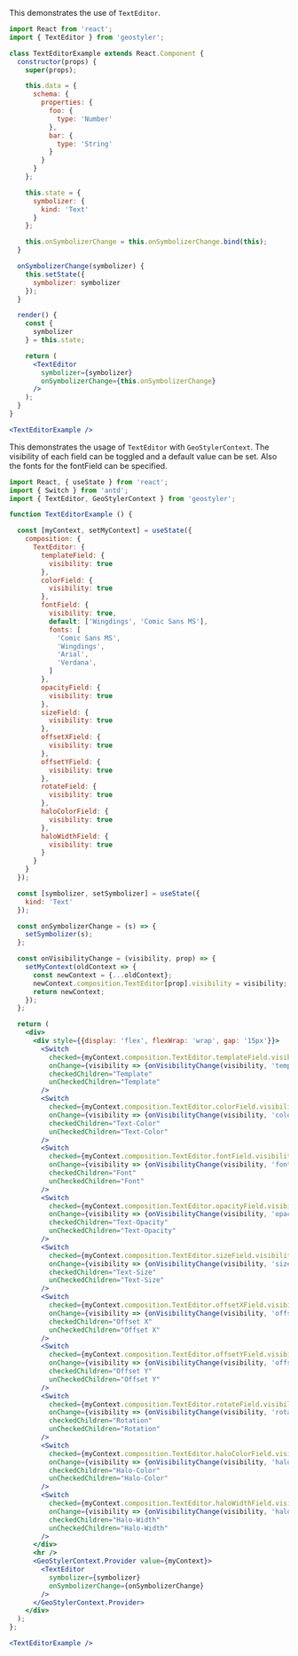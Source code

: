 <!--
 * Released under the BSD 2-Clause License
 *
 * Copyright © 2018-present, terrestris GmbH & Co. KG and GeoStyler contributors
 * All rights reserved.
 *
 * Redistribution and use in source and binary forms, with or without
 * modification, are permitted provided that the following conditions are met:
 *
 * * Redistributions of source code must retain the above copyright notice,
 *   this list of conditions and the following disclaimer.
 *
 * * Redistributions in binary form must reproduce the above copyright notice,
 *   this list of conditions and the following disclaimer in the documentation
 *   and/or other materials provided with the distribution.
 *
 * THIS SOFTWARE IS PROVIDED BY THE COPYRIGHT HOLDERS AND CONTRIBUTORS "AS IS"
 * AND ANY EXPRESS OR IMPLIED WARRANTIES, INCLUDING, BUT NOT LIMITED TO, THE
 * IMPLIED WARRANTIES OF MERCHANTABILITY AND FITNESS FOR A PARTICULAR PURPOSE
 * ARE DISCLAIMED. IN NO EVENT SHALL THE COPYRIGHT HOLDER OR CONTRIBUTORS BE
 * LIABLE FOR ANY DIRECT, INDIRECT, INCIDENTAL, SPECIAL, EXEMPLARY, OR
 * CONSEQUENTIAL DAMAGES (INCLUDING, BUT NOT LIMITED TO, PROCUREMENT OF
 * SUBSTITUTE GOODS OR SERVICES; LOSS OF USE, DATA, OR PROFITS; OR BUSINESS
 * INTERRUPTION) HOWEVER CAUSED AND ON ANY THEORY OF LIABILITY, WHETHER IN
 * CONTRACT, STRICT LIABILITY, OR TORT (INCLUDING NEGLIGENCE OR OTHERWISE)
 * ARISING IN ANY WAY OUT OF THE USE OF THIS SOFTWARE, EVEN IF ADVISED OF THE
 * POSSIBILITY OF SUCH DAMAGE.
 *
-->

This demonstrates the use of `TextEditor`.

```jsx
import React from 'react';
import { TextEditor } from 'geostyler';

class TextEditorExample extends React.Component {
  constructor(props) {
    super(props);

    this.data = {
      schema: {
        properties: {
          foo: {
            type: 'Number'
          },
          bar: {
            type: 'String'
          }
        }
      }
    };

    this.state = {
      symbolizer: {
        kind: 'Text'
      }
    };

    this.onSymbolizerChange = this.onSymbolizerChange.bind(this);
  }

  onSymbolizerChange(symbolizer) {
    this.setState({
      symbolizer: symbolizer
    });
  }

  render() {
    const {
      symbolizer
    } = this.state;

    return (
      <TextEditor
        symbolizer={symbolizer}
        onSymbolizerChange={this.onSymbolizerChange}
      />
    );
  }
}

<TextEditorExample />
```

This demonstrates the usage of `TextEditor` with `GeoStylerContext`. The visibility
of each field can be toggled and a default value can be set. Also the fonts for the
fontField can be specified.

```jsx
import React, { useState } from 'react';
import { Switch } from 'antd';
import { TextEditor, GeoStylerContext } from 'geostyler';

function TextEditorExample () {

  const [myContext, setMyContext] = useState({
    composition: {
      TextEditor: {
        templateField: {
          visibility: true
        },
        colorField: {
          visibility: true
        },
        fontField: {
          visibility: true,
          default: ['Wingdings', 'Comic Sans MS'],
          fonts: [
            'Comic Sans MS',
            'Wingdings',
            'Arial',
            'Verdana',
          ]
        },
        opacityField: {
          visibility: true
        },
        sizeField: {
          visibility: true
        },
        offsetXField: {
          visibility: true
        },
        offsetYField: {
          visibility: true
        },
        rotateField: {
          visibility: true
        },
        haloColorField: {
          visibility: true
        },
        haloWidthField: {
          visibility: true
        }
      }
    }
  });

  const [symbolizer, setSymbolizer] = useState({
    kind: 'Text'
  });

  const onSymbolizerChange = (s) => {
    setSymbolizer(s);
  };

  const onVisibilityChange = (visibility, prop) => {
    setMyContext(oldContext => {
      const newContext = {...oldContext};
      newContext.composition.TextEditor[prop].visibility = visibility;
      return newContext;
    });
  };

  return (
    <div>
      <div style={{display: 'flex', flexWrap: 'wrap', gap: '15px'}}>
        <Switch
          checked={myContext.composition.TextEditor.templateField.visibility}
          onChange={visibility => {onVisibilityChange(visibility, 'templateField')}}
          checkedChildren="Template"
          unCheckedChildren="Template"
        />
        <Switch
          checked={myContext.composition.TextEditor.colorField.visibility}
          onChange={visibility => {onVisibilityChange(visibility, 'colorField')}}
          checkedChildren="Text-Color"
          unCheckedChildren="Text-Color"
        />
        <Switch
          checked={myContext.composition.TextEditor.fontField.visibility}
          onChange={visibility => {onVisibilityChange(visibility, 'fontField')}}
          checkedChildren="Font"
          unCheckedChildren="Font"
        />
        <Switch
          checked={myContext.composition.TextEditor.opacityField.visibility}
          onChange={visibility => {onVisibilityChange(visibility, 'opacityField')}}
          checkedChildren="Text-Opacity"
          unCheckedChildren="Text-Opacity"
        />
        <Switch
          checked={myContext.composition.TextEditor.sizeField.visibility}
          onChange={visibility => {onVisibilityChange(visibility, 'sizeField')}}
          checkedChildren="Text-Size"
          unCheckedChildren="Text-Size"
        />
        <Switch
          checked={myContext.composition.TextEditor.offsetXField.visibility}
          onChange={visibility => {onVisibilityChange(visibility, 'offsetXField')}}
          checkedChildren="Offset X"
          unCheckedChildren="Offset X"
        />
        <Switch
          checked={myContext.composition.TextEditor.offsetYField.visibility}
          onChange={visibility => {onVisibilityChange(visibility, 'offsetYField')}}
          checkedChildren="Offset Y"
          unCheckedChildren="Offset Y"
        />
        <Switch
          checked={myContext.composition.TextEditor.rotateField.visibility}
          onChange={visibility => {onVisibilityChange(visibility, 'rotateField')}}
          checkedChildren="Rotation"
          unCheckedChildren="Rotation"
        />
        <Switch
          checked={myContext.composition.TextEditor.haloColorField.visibility}
          onChange={visibility => {onVisibilityChange(visibility, 'haloColorField')}}
          checkedChildren="Halo-Color"
          unCheckedChildren="Halo-Color"
        />
        <Switch
          checked={myContext.composition.TextEditor.haloWidthField.visibility}
          onChange={visibility => {onVisibilityChange(visibility, 'haloWidthField')}}
          checkedChildren="Halo-Width"
          unCheckedChildren="Halo-Width"
        />
      </div>
      <hr />
      <GeoStylerContext.Provider value={myContext}>
        <TextEditor
          symbolizer={symbolizer}
          onSymbolizerChange={onSymbolizerChange}
        />
      </GeoStylerContext.Provider>
    </div>
  );
};

<TextEditorExample />
```
